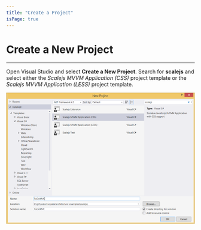 ```yaml
---
title: "Create a Project"
isPage: true
---
```


# Create a New Project

<hr>

Open Visual Studio and select __Create a New Project__. 
Search for __scalejs__ and select either the _Scalejs MVVM Application (CSS)_ project template
or the _Scalejs MVVM Application (LESS)_ project template.

![Search for Scalejs Project templates from the Project creation Menu](./project1.png)
